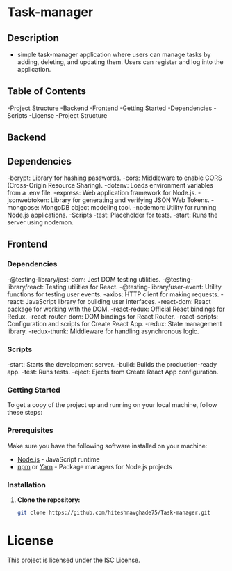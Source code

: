 
# Task-manager

## Description
- simple task-manager application where users can manage tasks by adding, deleting, and updating them. Users can register and log into the application.

## Table of Contents
-Project Structure
-Backend
-Frontend
-Getting Started
-Dependencies
-Scripts
-License
-Project Structure

## Backend
## Dependencies
-bcrypt: Library for hashing passwords.
-cors: Middleware to enable CORS (Cross-Origin Resource Sharing).
-dotenv: Loads environment variables from a .env file.
-express: Web application framework for Node.js.
-jsonwebtoken: Library for generating and verifying JSON Web Tokens.
-mongoose: MongoDB object modeling tool.
-nodemon: Utility for running Node.js applications.
-Scripts
-test: Placeholder for tests.
-start: Runs the server using nodemon.

## Frontend
### Dependencies
-@testing-library/jest-dom: Jest DOM testing utilities.
-@testing-library/react: Testing utilities for React.
-@testing-library/user-event: Utility functions for testing user events.
-axios: HTTP client for making requests.
-react: JavaScript library for building user interfaces.
-react-dom: React package for working with the DOM.
-react-redux: Official React bindings for Redux.
-react-router-dom: DOM bindings for React Router.
-react-scripts: Configuration and scripts for Create React App.
-redux: State management library.
-redux-thunk: Middleware for handling asynchronous logic.
### Scripts
-start: Starts the development server.
-build: Builds the production-ready app.
-test: Runs tests.
-eject: Ejects from Create React App configuration.

### Getting Started
To get a copy of the project up and running on your local machine, follow these steps:
### Prerequisites

Make sure you have the following software installed on your machine:

- [Node.js](https://nodejs.org/) - JavaScript runtime
- [npm](https://www.npmjs.com/) or [Yarn](https://yarnpkg.com/) - Package managers for Node.js projects

### Installation

1. **Clone the repository:**
   ```bash
   git clone https://github.com/hiteshnavghade75/Task-manager.git


# License
This project is licensed under the ISC License.
